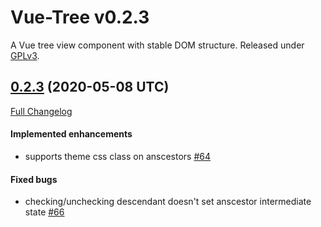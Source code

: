 # Vue-Tree v0.2.3

A Vue tree view component with stable DOM structure.
Released under [GPLv3](https://www.gnu.org/licenses/gpl-3.0.en.html).


## [0.2.3](https://github.com/eidng8/vue-tree/tree/0.2.3) (2020-05-08 UTC)

[Full Changelog](https://github.com/eidng8/vue-tree/compare/Release-v0.2.2...0.2.3)

#### Implemented enhancements

- supports theme css class on anscestors [\#64](https://github.com/eidng8/vue-tree/issues/64)

#### Fixed bugs

- checking/unchecking descendant doesn't set anscestor intermediate state [\#66](https://github.com/eidng8/vue-tree/issues/66)

